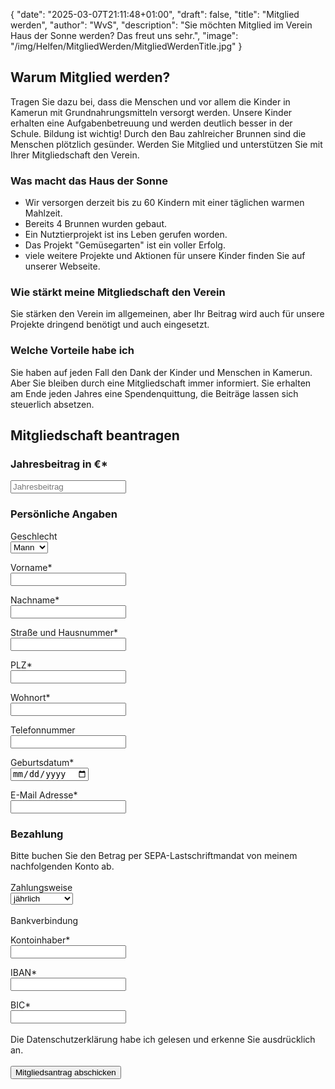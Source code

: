 {
    "date": "2025-03-07T21:11:48+01:00",
    "draft": false,
    "title": "Mitglied werden",
    "author": "WvS",
    "description": "Sie möchten Mitglied im Verein Haus der Sonne werden? Das freut uns sehr.",
    "image": "/img/Helfen/MitgliedWerden/MitgliedWerdenTitle.jpg"
}
## Warum Mitglied werden?
Tragen Sie dazu bei, dass die Menschen und vor allem die Kinder in Kamerun mit Grundnahrungsmitteln versorgt werden. Unsere Kinder erhalten eine Aufgabenbetreuung und werden deutlich besser in der Schule. Bildung ist wichtig! Durch den Bau zahlreicher Brunnen sind die Menschen plötzlich gesünder.
Werden Sie Mitglied und unterstützen Sie mit Ihrer Mitgliedschaft den Verein.

### Was macht das Haus der Sonne
- Wir versorgen derzeit bis zu 60 Kindern mit einer täglichen warmen Mahlzeit.
- Bereits 4 Brunnen wurden gebaut.
- Ein Nutztierprojekt ist ins Leben gerufen worden.
- Das Projekt \"Gemüsegarten\" ist ein voller Erfolg.
- viele weitere Projekte und Aktionen für unsere Kinder finden Sie auf unserer Webseite. 

### Wie stärkt meine Mitgliedschaft den Verein
Sie stärken den Verein im allgemeinen, aber Ihr Beitrag wird auch für unsere Projekte dringend benötigt und auch eingesetzt. 

### Welche Vorteile habe ich
Sie haben auf jeden Fall den Dank der Kinder und Menschen in Kamerun. Aber Sie bleiben durch eine Mitgliedschaft immer informiert. Sie erhalten am Ende jeden Jahres eine Spendenquittung, die Beiträge lassen sich steuerlich absetzen.

## Mitgliedschaft beantragen
### Jahresbeitrag in €*
<input id="js-input-jahresbeitrag" placeholder="Jahresbeitrag" required>  

### Persönliche Angaben
Geschlecht  
<select id="js-gender" name="gender" required>
    <option value="male">Mann</option>
    <option value="female">Frau</option>
    <option value="diverse">Divers</option>
</select>  
  
Vorname*  
<input id="js-input-vorname" placeholder="" required>  
  
Nachname*  
<input id="js-input-nachname" placeholder="" required>  
  
Straße und Hausnummer*  
<input id="js-input-strasse" placeholder="" required>  
  
PLZ*  
<input id="js-input-plz" placeholder="" required>  
  
Wohnort*  
<input id="js-input-wohnort" placeholder="" required>  
  
Telefonnummer  
<input type="tel" id="js-input-telnummer" placeholder="">  

Geburtsdatum*  
<input type="date" id="js-input-geburtsdatum" placeholder="" required>  

E-Mail Adresse*  
<input type="email" id="js-input-email" placeholder="" required>  

### Bezahlung
Bitte buchen Sie den Betrag per SEPA-Lastschriftmandat von meinem nachfolgenden Konto ab.  
<br>
Zahlungsweise  
<select id="js-zahlungsweise" name="zahlungsweise" required>
    <option value="jaehrlich">jährlich</option>
    <option value="halbjaehrlich">halbjährlich</option>
    <option value="vierteljaehrlich">vierteljährlich</option>
</select>  
<br>
Bankverbindung  

Kontoinhaber*  
<input id="js-input-kontoinhaber" placeholder="">  
  
IBAN*  
<input id="js-input-iban" placeholder="">  
  
BIC*  
<input id="js-input-bic" placeholder="">  
<br>
Die Datenschutzerklärung habe ich gelesen und erkenne Sie ausdrücklich an.  
<br>
<button id="js-button-mitglied-werden">Mitgliedsantrag abschicken</button>  

<br>
  




